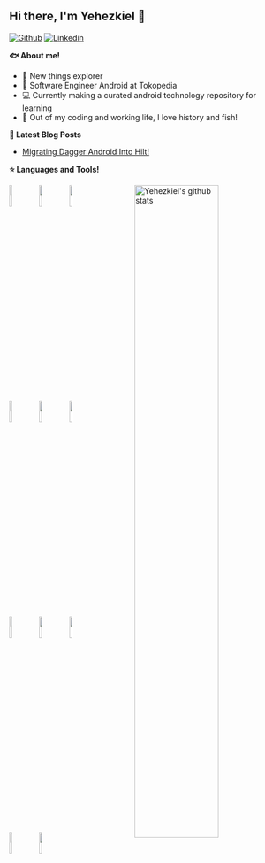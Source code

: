 ## Hi there, I'm Yehezkiel 👋
[![Github](https://img.shields.io/badge/-Medium-000?style=flat&logo=Medium&logoColor=white)](https://medium.com/@yehezkiell)
[![Linkedin](https://img.shields.io/badge/-LinkedIn-blue?style=flat&logo=Linkedin&logoColor=white)](https://www.linkedin.com/in/yehezkiell/)

**🐟 About me!**
- 🌄 New things explorer
- 🔭 Software Engineer Android at Tokopedia
- 💻 Currently making a curated android technology repository for learning
- 🏃 Out of my coding and working life, I love history and fish!


**📕 Latest Blog Posts**
<!-- BLOG-POST-LIST:START -->
- [Migrating Dagger Android Into Hilt!](https://medium.com/tokopedia-engineering/migrating-dagger-android-into-hilt-7fd3f6a9e641?source=rss-504480584fd3------2)
<!-- BLOG-POST-LIST:END -->

**⭐ Languages and Tools!**
<p>
  <a href="https://github.com/onimur/handle-path-oz">
    <img width="55%" align="right" alt="Yehezkiel's github stats" src="https://github-readme-stats.vercel.app/api?username=yehezkiell&show_icons=true&count_private=true&theme=dracula" />
  </a>

  <!-- Your languages and tools. Be careful with the alignment. 
  You can use this sites to get logos: https://www.vectorlogo.zone or https://simpleicons.org/
  -->
  <code><img width="10%" src="https://www.vectorlogo.zone/logos/kotlinlang/kotlinlang-ar21.svg"></code>
  <code><img width="10%" src="https://www.vectorlogo.zone/logos/java/java-ar21.svg"></code>
  <code><img width="10%" src="https://www.vectorlogo.zone/logos/python/python-ar21.svg"></code>
  <br />
  <code><img width="10%" src="https://www.vectorlogo.zone/logos/javascript/javascript-ar21.svg"></code>
  <code><img width="10%" src="https://www.vectorlogo.zone/logos/nodejs/nodejs-ar21.svg"></code>
  <code><img width="10%" src="https://www.vectorlogo.zone/logos/gnu_bash/gnu_bash-ar21.svg"></code>
  <br />
  <code><img width="10%" src="https://www.vectorlogo.zone/logos/gradle/gradle-ar21.svg"></code>
  <code><img width="10%" src="https://www.vectorlogo.zone/logos/android/android-ar21.svg"></code>
  <code><img width="10%" src="https://www.vectorlogo.zone/logos/firebase/firebase-ar21.svg"></code>
  <br />
  <code><img width="10%" src="https://www.vectorlogo.zone/logos/json/json-ar21.svg"></code>
  <code><img width="10%" src="https://www.vectorlogo.zone/logos/git-scm/git-scm-ar21.svg"></code>
</p>


